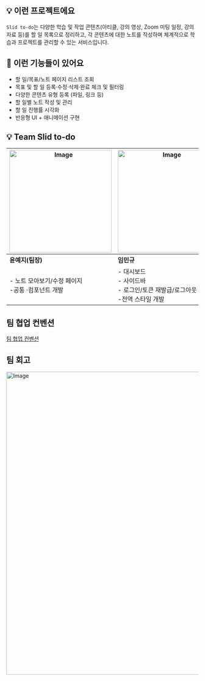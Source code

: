 ## 💡 이런 프로젝트에요

`Slid to-do`는 다양한 학습 및 작업 콘텐츠(아티클, 강의 영상, Zoom 미팅 일정, 강의 자료 등)를 할 일 목록으로 정리하고, 각 콘텐츠에 대한 노트를 작성하며 체계적으로 학습과 프로젝트를 관리할 수 있는 서비스입니다.

## 🎯 이런 기능들이 있어요

- 할 일/목표/노트 페이지 리스트 조회
- 목표 및 할 일 등록·수정·삭제·완료 체크 및 필터링
- 다양한 콘텐츠 유형 등록 (파일, 링크 등)
- 할 일별 노트 작성 및 관리
- 할 일 진행률 시각화
- 반응형 UI + 애니메이션 구현

## 💡 Team Slid to-do

| <img width="268" alt="Image" src="https://github.com/user-attachments/assets/e73b4f54-fd73-46ba-ac71-22bee63dfae1" /> | <img width="268" alt="Image" src="https://github.com/user-attachments/assets/293f6f22-4d36-420a-979a-be79dc86d6d6" /> | <img width="268" alt="Image" src="https://github.com/user-attachments/assets/53b9b249-a2cc-49bc-9979-a39492874504" /> | <img width="268" alt="Image" src="https://github.com/user-attachments/assets/fb2046a9-e8a9-420a-a011-181ff6f33fcd" /> | <img width="268" alt="Image" src="https://github.com/user-attachments/assets/b8da23a4-6a04-492d-9efd-53a524f945d7" /> |
| --------------------------------------------------------------------------------------------------------------------- | --------------------------------------------------------------------------------------------------------------------- | --------------------------------------------------------------------------------------------------------------------- | --------------------------------------------------------------------------------------------------------------------- | --------------------------------------------------------------------------------------------------------------------- |
| **윤예지(팀장)**                                                                                                      | **임민규**                                                                                                            | **노주영**                                                                                                            | **정유하**                                                                                                            | **박솔미**                                                                                                            |
| - 노트 모아보기/수정 페이지<br /> -공통 ·컴포넌트 개발                                                                | - 대시보드<br />- 사이드바<br />- 로그인/토큰 재발급/로그아웃<br />-전역 스타일 개발                                  | - 할 일 페이지<br />- 할 일 생성모달<br />- 모달 커스텀 훅<br /> - 공통 컴포넌트 개발                                 | - 목표 페이지<br />- 노트 작성 페이지<br />- 무한스크롤 훅<br />- 공통 컴포넌트 개발                                  | - 로그인/회원가입 페이지<br />- 커스텀 훅<br />- 공통 컴포넌트 개발                                                   |

## 팀 협업 컨벤션

[팀 협업 컨벤션](https://github.com/slid-to-do/slid-to-do-fe/blob/develop/CONVENTION.md)

## 팀 회고

<img width="793" alt="Image" src="https://github.com/user-attachments/assets/58820917-6d07-4d59-ba49-368188488245" />
